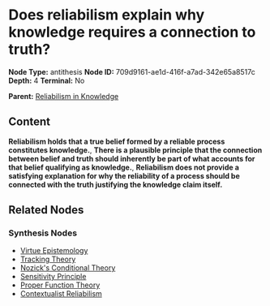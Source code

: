 # Does reliabilism explain why knowledge requires a connection to truth?

**Node Type:** antithesis
**Node ID:** 709d9161-ae1d-416f-a7ad-342e65a8517c
**Depth:** 4
**Terminal:** No

**Parent:** [Reliabilism in Knowledge](reliabilism-in-knowledge-synthesis-a34331d7-97c3-4756-8df4-3055152f6455.md)

## Content

**Reliabilism holds that a true belief formed by a reliable process constitutes knowledge.**, **There is a plausible principle that the connection between belief and truth should inherently be part of what accounts for that belief qualifying as knowledge.**, **Reliabilism does not provide a satisfying explanation for why the reliability of a process should be connected with the truth justifying the knowledge claim itself.**

## Related Nodes

### Synthesis Nodes

- [Virtue Epistemology](virtue-epistemology-synthesis-c0fa597e-9ace-46b1-ba5c-b7a24f9e074c.md)
- [Tracking Theory](tracking-theory-synthesis-1b0454cb-0319-400b-8cd0-0cc08978dbbf.md)
- [Nozick's Conditional Theory](nozicks-conditional-theory-synthesis-537bdf3e-47cc-416c-9471-a2fb02401b75.md)
- [Sensitivity Principle](sensitivity-principle-synthesis-97e2cab6-f861-458f-81a7-46319d43c577.md)
- [Proper Function Theory](proper-function-theory-synthesis-fb1b8789-def7-4770-b0ce-3c3bbab1fef0.md)
- [Contextualist Reliabilism](contextualist-reliabilism-synthesis-f82d82b7-388f-4e8f-87e0-62d99f813adf.md)
